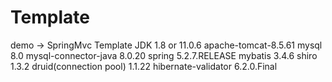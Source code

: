 # Template
demo -> SpringMvc Template
JDK 1.8 or 11.0.6
apache-tomcat-8.5.61
mysql 8.0
mysql-connector-java 8.0.20
spring 5.2.7.RELEASE
mybatis 3.4.6
shiro 1.3.2
druid(connection pool)  1.1.22
hibernate-validator  6.2.0.Final
